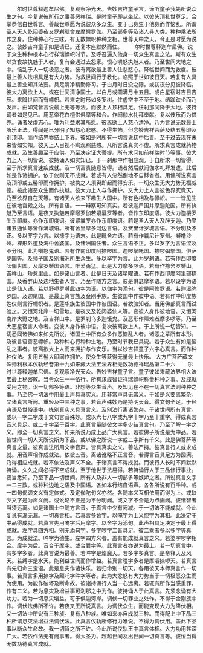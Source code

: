 <!-- { "loadSidebar": true } -->
　　尔时世尊释迦牟尼佛。复观察净光天。告妙吉祥童子言。谛听童子我先所说众生之句。今复说彼所行之事善恶祥瑞。是时童子即从坐起。以彼头顶礼世尊足。合掌恭信白世尊言。善哉世尊愿为说彼众多众生。变于己身生于他身而作恼乱。所谓圣人天人乾闼婆夜叉罗刹毗舍左摩睺罗伽。乃至部多等及诸人非人类。种种乘法所作之身。住种种心行三昧。有无数幖帜种种之相。世尊天中之天。今正是时愿为说之。彼妙吉祥童子如是请已。还复本座默然而住。
　　尔时世尊释迦牟尼佛。说于众生种种根本心行祥瑞幖帜时节。及呼召遍入他身一切众生真言之法。斯有众生以贪食故执魅于人者。复有会遇过去怨家。恨心嗔怒执魅人者。乃至世间大地之中。恼乱于人一切极恶之者。彼有离欲最上善人住悲愍心。降临世间而为救度。彼最上善人法相具足有大力势。为救世间行于教化。临照于世如彼日天。若复有人具最上善业知其法要。具足清净精勤修习。于白月时日没之际。或初夜分见彼降临。彼大力离欲上人。或在世间清净国土。以白月或圆满月十五日。或白星宿时吉日吉辰。来降世间而有幖帜。若来之时形如多罗树。住虚空中不至于地。结跏趺坐而乃发声。由如梵音言说最上无等等法。而彼上人顶相具足。住刹那间降于大地。彼持诵者如是见已。用惹帝花白檀供俱摩等和合。作阏伽水礼拜奉献。复以伎乐而为供养。诵者发虔志心。唯为利益求其所愿。彼离欲上人慈心清净。乃为言说无数最上所乐正法。得闻是已分明了知慈心悲愍。不得生怖。但念妙吉祥菩萨及结五髻印及别顶印。而作结界亦结上下界。彼如是时所有一切言说初中后善。至于过去现在未来皆如实知。彼天上人目视不眴观照慈愍。凡所言说真实不虚。所求真言成就药物成就。及生善趣至于应供。乃至决定证大菩提。所有求问如前祥瑞时节等事。彼大力上人一切皆说。彼持诵人如实知已。于一刹那中作相应观。于自所求一切皆得。至于所求真言速疾成就。及一切富贵随意皆得。诵者然后献阏伽水礼拜发遣。此后如是作诸拥护。依于仪则无不成就。若或有人忽然倒地不自稣省者。用佛所说真言及顶印或五髻印而作拥护。被执之人须臾即起而得安乐。一切众生无大力势无福威德。被此诸恶众生而作执魅。彼大力上人与作拥护。又大力上人言彼色界究竟天。乃至欲界自在天等。有诸天人欲来下趣生人国中。所有色相及与幖帜。一一皆见生在彼地宫殿之处。所有言语。一一辩察可知真实。若彼迦尸国并摩迦陀国。所有执魅乃至言语。是夜叉执魅若摩睺罗伽若紧曩罗等者。皆作东印度语。彼大力迦楼罗生东印度。亦作东印度语。彼紧曩罗亦作东印度语。若是圣人天人及辟支迦。乃至诸五通仙等皆作满城语。所有舍里摩多河边言语。及贺里计罗城言语。不分明及不正。多以罗字为言。以捺字为语末。此是毗舍左语。若有作曩尼计罗州。嚩噜沙州。裸形外道及海中舍婆国。及诸洲国住者。众生言语不正。多以罗字为言语涩及不分明。此为嗔怒鬼语。若有作南印度阿捺啰国。迦啰拏吒国。捺啰弭拏国。俱萨罗国等。及师子国及别海洲所生众生。多以拏字为言。此为罗刹语。若有作西印度吠儞世国。及摩罗嚩国语言。唯爱勇猛。此是大力摩多啰语。若有作捺舍罗嚩山。吉祥山。矫惹里山。如是诸山言者。此是日天及诸星曜语。若有作西印度阿里部捺国。及香醉山及边地生者人言。乃至作随方之言。彼是俱瑟摩拏语。若以设字为语此是仙人语。若以野啰罗嚩此四字为语。以伽字为添句。彼是阿修罗语。若迦湿弥罗国。及迦尾国。是最上真言族及金刚手族。生彼国中作彼中语。若有作中印度族姓仪则言行幖帜者。是莲华族生彼国中作彼国语。若欲验知者。当用佛部真言而试验之。又恒河北岸一切雪地。是夜叉及乾闼婆仙人等。变彼人身作彼地语。又恒河南岸大野之地。及吉祥山中。是罗刹乌多迦饿鬼。及恶形作障难者摩多啰等。乃至大恶星宿害人命者。变彼人身作彼中语。复次彼离欲上人。于上所说一切皆知。一切悉同诸佛如来如先所说。诸国土中所有众多作恶恼乱人者。诸恶之辈所有本形。及彼言语善恶幖帜。及种种心行种种生地。乃至时节我已具说。若于众生有如是恼乱之事者。彼离欲大上人而来拥护与作安乐。当以妙吉祥童子六字心真言。而作种种仪法。复用五髻大印同作拥护。使众生等获得无量最上快乐。
大方广菩萨藏文殊师利根本仪轨经卷第十九如来藏大法宝法界相无数功德祥瑞品第二十六
　　尔时世尊释迦牟尼佛。复观察净光天众。告妙吉祥童子言。童子彼如来藏法界相大法宝最上秘密敕。当令众生一一依行。所有求成智证祥瑞幖帜称量种种之事。及成就受用之物。识一切部多等语。非想等众生音声。及知见在不在一切真言法则种种之事。乃至佛一切法中用最上声具真实义。用非常声具无常义。于如是义要离繁杂。又诸真言所阙。重轻及中三种之事。若音声殊妙乃是持明天音。得文句全足。于经典语及世俗语中。拣别真实义具真言义。及别法行离诸繁杂。于诸世间所有真言。或以一字二字成于文句言音殊妙。或以六七八字或九字十字乃至十重字。得成真言音义具足。或二十字至于百字。此真言量随彼文字多少结真言句。乃至了解一字之义。即全一切真言之义。如来所说乃成上品广大真言。若彼佛子所说是为中品。若彼世间一切人天所说斯为下品。或以佛之所说一字或二字斯有千义。此是佛菩萨等真言之量。彼真言法所用文字音声。皆具真实之义。善法严持。彼真言行人或求成就。用音声相作成就法。依彼五音。离诸讹略不正言音。若得言音具足方为圆满。乃得相应成就。若不依法及声义不全。于诸真言不得成就。而彼行人长时不间默然持诵。久久之间必得不空成就。至于他世于法易得。若持诵行人于三品修行事业。要当悉知。乃至下品一切世间。所有人及非人一切部多等嫉妒之者。所说真言文字一二三数。或种种边地之语及中国语。各如本行结自语声。各各所说有百千种。或一四句偈颂文义有定体式。及定伽陀句义亦然。各随本义互相依用而得为上。或缺少文字是为声义阙。或讹略不正是为不分明阙。或文字不全是为点画阙。彼诸智者当须远离。如是诸国土中随方言音。于真言中少有阙减。于一切法不能成就。今此复说有漏无漏。一切真言相。若真言多舍字。以唵字为上义怛字为其相。此决定于中品得成就。若真言先用唵字后用摩字。以舍字为添句。此声相具足决定于最上得成就。左字具四方相。别无添句字。多字啰字二音具足。彼二乘者多以多字等真言。为成就法。吽字为德生。左字四方义者。盖有能成就真言之义。若婆字啰字相合。摩字为后。音合于摩字。或合曩字等。此真言者亦说为最上。若一切真言中。有多字多者。此真言说为最善。若吽字是焰魔天。若多字多真言。是帝释天及风天。若缚字是水天。能利益世间而作增益。若真言曀字多者是摩呬捺啰天。若真言有先归命三宝语。此是息灾作诸快乐。若归命别一切天。各用彼天本师真言作一切事。若真言多用捺字及颇吒字吽字等者。此为大忿怒有大力势当于一切极恶众生而为使用。为能作破坏及断命故。彼诸持诵行人当一心远离。若辄有所作当感重罪。作有二义。若为息灾及增益事可刹那之中为作。彼持诵人于此真言。先须念诵有大功力。若为一切息灾增益。可于俱迦河岸。调伏一切罪业之处作。不得于金刚族中作。调伏法佛所不许。若夜叉王所说真言。为调伏众生。而能变现大力为降伏相。又一切法中所说有三种族。复有八种族。唯如来亦自成就三种。而得配上中下品三种所谓息灾法增益法调伏法。此真言仪轨所修行力唯说。不得为调伏用。盖此下品事以断众生命故。我一切智之所不许。今此所说仪轨王中真言体相。大力功用甚深广大。若依作法无有阙事者。得大圣力。超越世间及出世间一切真言等。彼恒当得无数功德真言成就。
